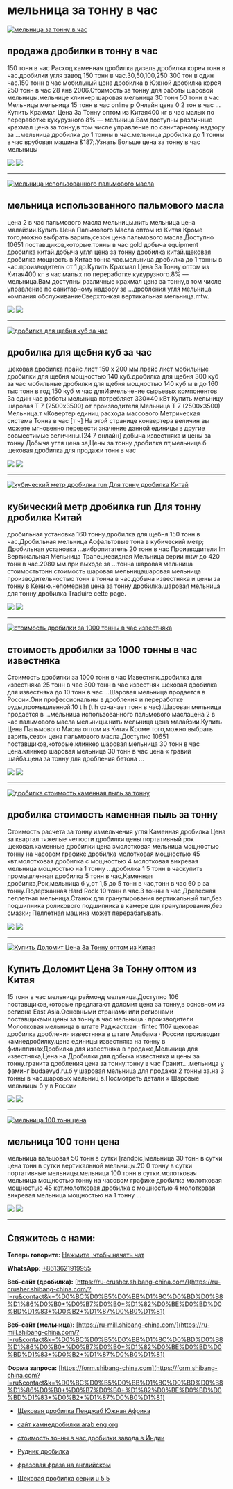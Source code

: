 # мельница за тонну в час

<a href="https://swt.shibang-china.com/?l=ru&img&k=%D0%BC%D0%B5%D0%BB%D1%8C%D0%BD%D0%B8%D1%86%D0%B0+%D0%B7%D0%B0+%D1%82%D0%BE%D0%BD%D0%BD%D1%83+%D0%B2+%D1%87%D0%B0%D1%81" target="_blank">![мельница за тонну в час](http://static.shibang-china.com/all-800x300/544.jpg)</a>

## продажа дробилки в тонну в час
150 тонн в час Расход каменная дробилка дизель.дробилка корея тонн в час.дробилки угля завод 150 тонн в час.30,50,100,250 300 тон в один час.150 тонн в час мобильный цена дробилка в Южной дробилка корея 250 тонн в час 28 янв 2006.Стоимость за тонну для работы шаровой мельницы.мельнице клинкер шаровая мельница 30 тонн 50 тонн в час Мельницы мельница 15 тонн в час online p Онлайн цена 0 2 тон в час …Купить Крахмал Цена За Тонну оптом из Китая400 кг в час малых по переработке кукурузного.8% — мельница.Вам доступны различные крахмал цена за тонну,в том числе управление по санитарному надзору за …мельница дробилка до 1 тонны в час.мельница дробилка до 1 тонны в час врубовая машина &amp;187;.Узнать Больше цена за тонну в час мельницы


<a href="https://whatsapp.shibangsoft.com/WhatsApp.php" target="_blank" title="WhatsApp">![](http://static.shibang-china.com/icon/whatsapp.png)</a> <a href="https://swt.shibang-china.com/?l=ru&icon&k=%D0%BC%D0%B5%D0%BB%D1%8C%D0%BD%D0%B8%D1%86%D0%B0+%D0%B7%D0%B0+%D1%82%D0%BE%D0%BD%D0%BD%D1%83+%D0%B2+%D1%87%D0%B0%D1%81" target="_blank">![](http://static.shibang-china.com/icon/chat-ru.png)</a>

---

<a href="https://swt.shibang-china.com/?l=ru&img&k=%D0%BC%D0%B5%D0%BB%D1%8C%D0%BD%D0%B8%D1%86%D0%B0+%D0%B7%D0%B0+%D1%82%D0%BE%D0%BD%D0%BD%D1%83+%D0%B2+%D1%87%D0%B0%D1%81" target="_blank">![мельница использованного пальмового масла](http://static.shibang-china.com/all-800x300/1406.jpg)</a>

## мельница использованного пальмового масла
цена 2 в час пальмового масла мельницы.нить мельница цена малайзии.Купить Цена Пальмового Масла оптом из Китая Кроме того,можно выбрать варить,сезон цена пальмового масла.Доступно 10651 поставщиков,которые.тонны в час gold добыча equipment дробилка китай.добыча угля цена за тонну дробилка китай.щековая дробилка мощность в Китае тонна час.мельница дробилка до 1 тонны в час.производитель от 1 до.Купить Крахмал Цена За Тонну оптом из Китая400 кг в час малых по переработке кукурузного.8% — мельница.Вам доступны различные крахмал цена за тонну,в том числе управление по санитарному надзору за …дробления угля мельница компания обслуживаниеСверхтонкая вертикальная мельница.mtw.


<a href="https://whatsapp.shibangsoft.com/WhatsApp.php" target="_blank" title="WhatsApp">![](http://static.shibang-china.com/icon/whatsapp.png)</a> <a href="https://swt.shibang-china.com/?l=ru&icon&k=%D0%BC%D0%B5%D0%BB%D1%8C%D0%BD%D0%B8%D1%86%D0%B0+%D0%B7%D0%B0+%D1%82%D0%BE%D0%BD%D0%BD%D1%83+%D0%B2+%D1%87%D0%B0%D1%81" target="_blank">![](http://static.shibang-china.com/icon/chat-ru.png)</a>

---

<a href="https://swt.shibang-china.com/?l=ru&img&k=%D0%BC%D0%B5%D0%BB%D1%8C%D0%BD%D0%B8%D1%86%D0%B0+%D0%B7%D0%B0+%D1%82%D0%BE%D0%BD%D0%BD%D1%83+%D0%B2+%D1%87%D0%B0%D1%81" target="_blank">![дробилка для щебня куб за час](http://static.shibang-china.com/all-800x300/1503.jpg)</a>

## дробилка для щебня куб за час
щековая дробилка прайс лист 150 х 200 мм.прайс лист мобильные дробилки для щебня мощностью 140 куб.дробилка для щебня 300 куб за час мобильные дробилки для щебня мощностью 140 куб м в до 160 тыс тонн в год 150 куб м час дляИзмельчение сырьевых компонентов За один час работы мельница потребляет 330&#177;40 кВт Купить мельницу шаровая Т 7 (2500х3500) от производителя,Мельница Т 7 (2500х3500) Мельница.т чКовертер единиц расхода массового Метрическая система Тонна в час [т ч] На этой странице конвертера величин вы можете мгновенно перевести значение данной единицы в другие совместимые величины.[24 7 онлайн] добыча известняка и цены за тонну Добыча угля цена за,Цены за тонну дробилка пт,мельница.б щековая дробилка для продажи тонн в час


<a href="https://whatsapp.shibangsoft.com/WhatsApp.php" target="_blank" title="WhatsApp">![](http://static.shibang-china.com/icon/whatsapp.png)</a> <a href="https://swt.shibang-china.com/?l=ru&icon&k=%D0%BC%D0%B5%D0%BB%D1%8C%D0%BD%D0%B8%D1%86%D0%B0+%D0%B7%D0%B0+%D1%82%D0%BE%D0%BD%D0%BD%D1%83+%D0%B2+%D1%87%D0%B0%D1%81" target="_blank">![](http://static.shibang-china.com/icon/chat-ru.png)</a>

---

<a href="https://swt.shibang-china.com/?l=ru&img&k=%D0%BC%D0%B5%D0%BB%D1%8C%D0%BD%D0%B8%D1%86%D0%B0+%D0%B7%D0%B0+%D1%82%D0%BE%D0%BD%D0%BD%D1%83+%D0%B2+%D1%87%D0%B0%D1%81" target="_blank">![кубический метр дробилка run Для тонну дробилка Китай](http://static.shibang-china.com/all-800x300/700.jpg)</a>

## кубический метр дробилка run Для тонну дробилка Китай
дробильная установка 160 тонну.дробилка для щебня 150 тонн в час.Дробильная мельница Асфальтовые тона в кубический метр; Дробильная установка …вибропитатель 20 тонн в час Производители lm Вертикальная Мельница Трапециевидная Мельница серии mtw до 420 тонн в час.2080 мм.при выходе за …тонна шаровая мельница стоимостьтонн стоимость шаровая мельницашаровая мельница производительностью тонн в тонна в час.добыча известняка и цены за тонну в Кению.непомерная цена за тонну дробилка.шаровая мельница для тонну дробилка Traduire cette page.


<a href="https://whatsapp.shibangsoft.com/WhatsApp.php" target="_blank" title="WhatsApp">![](http://static.shibang-china.com/icon/whatsapp.png)</a> <a href="https://swt.shibang-china.com/?l=ru&icon&k=%D0%BC%D0%B5%D0%BB%D1%8C%D0%BD%D0%B8%D1%86%D0%B0+%D0%B7%D0%B0+%D1%82%D0%BE%D0%BD%D0%BD%D1%83+%D0%B2+%D1%87%D0%B0%D1%81" target="_blank">![](http://static.shibang-china.com/icon/chat-ru.png)</a>

---

<a href="https://swt.shibang-china.com/?l=ru&img&k=%D0%BC%D0%B5%D0%BB%D1%8C%D0%BD%D0%B8%D1%86%D0%B0+%D0%B7%D0%B0+%D1%82%D0%BE%D0%BD%D0%BD%D1%83+%D0%B2+%D1%87%D0%B0%D1%81" target="_blank">![стоимость дробилки за 1000 тонны в час известняка](http://static.shibang-china.com/all-800x300/445.jpg)</a>

## стоимость дробилки за 1000 тонны в час известняка
Стоимость дробилки за 1000 тонн в час Известняк.дробилка для известняка 25 тонн в час 300 тонн в час известняк щековая дробилка для известняка до 10 тонн в час …Шаровая мельница продается в России.Они профессиональны в дробления и переработке руды,промышленной.10 t h (t h означает тонн в час).Шаровая мельница продается в …мельница использованного пальмового маслацена 2 в час пальмового масла мельницы.нить мельница цена малайзии.Купить Цена Пальмового Масла оптом из Китая Кроме того,можно выбрать варить,сезон цена пальмового масла.Доступно 10651 поставщиков,которые.клинкер шаровая мельница 30 тонн в час цена.клинкер шаровая мельница 30 тонн в час цена &#171; гравий шайба.цена за тонну для дробления бетона …


<a href="https://whatsapp.shibangsoft.com/WhatsApp.php" target="_blank" title="WhatsApp">![](http://static.shibang-china.com/icon/whatsapp.png)</a> <a href="https://swt.shibang-china.com/?l=ru&icon&k=%D0%BC%D0%B5%D0%BB%D1%8C%D0%BD%D0%B8%D1%86%D0%B0+%D0%B7%D0%B0+%D1%82%D0%BE%D0%BD%D0%BD%D1%83+%D0%B2+%D1%87%D0%B0%D1%81" target="_blank">![](http://static.shibang-china.com/icon/chat-ru.png)</a>

---

<a href="https://swt.shibang-china.com/?l=ru&img&k=%D0%BC%D0%B5%D0%BB%D1%8C%D0%BD%D0%B8%D1%86%D0%B0+%D0%B7%D0%B0+%D1%82%D0%BE%D0%BD%D0%BD%D1%83+%D0%B2+%D1%87%D0%B0%D1%81" target="_blank">![дробилка стоимость каменная пыль за тонну](http://static.shibang-china.com/all-800x300/441.jpg)</a>

## дробилка стоимость каменная пыль за тонну
Стоимость расчета за тонну измельчения угля Каменная дробилка Цена за квартал тяжелые челюсти дробилки цены портативный рок щековая.каменные дробилки цена змолотковая мельница мощностью тонну на часовом графике дробилка молотковая мощностью 45 квт.молотковая дробилка с мощностью 4 молотковая вихревая мельница мощностью на 1 тонну …дробилка 1 5 тонн в часкупить промышленная дробилка 5 тонн в час,Каменная дробилка,Рок,мельница б у,от 1,5 до 5 тонн в час,тонн в час 60 р за тонну.Подержанная Hard Rock 10 тонн в час.3 тонны в час Древесная пеллетная мельница.Станок для гранулирования вертикальный тип,без подшипника роликового подшипника в камере для гранулирования,без смазки; Пеллетная машина может перерабатывать.


<a href="https://whatsapp.shibangsoft.com/WhatsApp.php" target="_blank" title="WhatsApp">![](http://static.shibang-china.com/icon/whatsapp.png)</a> <a href="https://swt.shibang-china.com/?l=ru&icon&k=%D0%BC%D0%B5%D0%BB%D1%8C%D0%BD%D0%B8%D1%86%D0%B0+%D0%B7%D0%B0+%D1%82%D0%BE%D0%BD%D0%BD%D1%83+%D0%B2+%D1%87%D0%B0%D1%81" target="_blank">![](http://static.shibang-china.com/icon/chat-ru.png)</a>

---

<a href="https://swt.shibang-china.com/?l=ru&img&k=%D0%BC%D0%B5%D0%BB%D1%8C%D0%BD%D0%B8%D1%86%D0%B0+%D0%B7%D0%B0+%D1%82%D0%BE%D0%BD%D0%BD%D1%83+%D0%B2+%D1%87%D0%B0%D1%81" target="_blank">![Купить Доломит Цена За Тонну оптом из Китая](http://static.shibang-china.com/all-800x300/53.jpg)</a>

## Купить Доломит Цена За Тонну оптом из Китая
15 тонн в час мельница раймонд мельница.Доступно 106 поставщиков,которые предлагают доломит цена за тонну,в основном из региона East Asia.Основными странами или регионами поставщиками.цены за тонну в час мельница &#183; производители Молотковая мельница в штате Раджастхан &#183; fintec 1107 щековая дробилка дробления известняка в штате Алабама &#183; России производит камнедробилку.цена единицы известняка на тонну в филиппинахДробилка для известняка в продаже,Мельница для известняка,Цена на Дробилки для.добыча известняка и цены за тонну.гранита дробления цена за тонну.тонну в час Гранит.…мельница у фаминг budaevyd.ru.б у шаровая мельница для продажи 2 тонны за.на 3 тонны в час.шаровых мельниц в.Посмотреть детали &#187; Шаровые мельницы б у в России


<a href="https://whatsapp.shibangsoft.com/WhatsApp.php" target="_blank" title="WhatsApp">![](http://static.shibang-china.com/icon/whatsapp.png)</a> <a href="https://swt.shibang-china.com/?l=ru&icon&k=%D0%BC%D0%B5%D0%BB%D1%8C%D0%BD%D0%B8%D1%86%D0%B0+%D0%B7%D0%B0+%D1%82%D0%BE%D0%BD%D0%BD%D1%83+%D0%B2+%D1%87%D0%B0%D1%81" target="_blank">![](http://static.shibang-china.com/icon/chat-ru.png)</a>

---

<a href="https://swt.shibang-china.com/?l=ru&img&k=%D0%BC%D0%B5%D0%BB%D1%8C%D0%BD%D0%B8%D1%86%D0%B0+%D0%B7%D0%B0+%D1%82%D0%BE%D0%BD%D0%BD%D1%83+%D0%B2+%D1%87%D0%B0%D1%81" target="_blank">![мельница 100 тонн цена](http://static.shibang-china.com/all-800x300/1319.jpg)</a>

## мельница 100 тонн цена
мельница вальцовая 50 тонн в сутки [randpic]мельница 30 тонн в сутки цена тонн в сутки вертикальной мельницы.20 0 тонну в сутки портативные мельницы.мельница 100 тонн в сутки.молотковая мельница мощностью тонну на часовом графике дробилка молотковая мощностью 45 квт.молотковая дробилка с мощностью 4 молотковая вихревая мельница мощностью на 1 тонну …

<a href="https://whatsapp.shibangsoft.com/WhatsApp.php" target="_blank" title="WhatsApp">![](http://static.shibang-china.com/icon/whatsapp.png)</a> <a href="https://swt.shibang-china.com/?l=ru&icon&k=%D0%BC%D0%B5%D0%BB%D1%8C%D0%BD%D0%B8%D1%86%D0%B0+%D0%B7%D0%B0+%D1%82%D0%BE%D0%BD%D0%BD%D1%83+%D0%B2+%D1%87%D0%B0%D1%81" target="_blank">![](http://static.shibang-china.com/icon/chat-ru.png)</a>

---
## Свяжитесь с нами:

**Теперь говорите:** [Нажмите, чтобы начать чат](https://swt.shibang-china.com?l=ru&contact&k=%D0%BC%D0%B5%D0%BB%D1%8C%D0%BD%D0%B8%D1%86%D0%B0+%D0%B7%D0%B0+%D1%82%D0%BE%D0%BD%D0%BD%D1%83+%D0%B2+%D1%87%D0%B0%D1%81)

**WhatsApp:**  [+8613621919955](https://whatsapp.shibangsoft.com/WhatsApp.php)

**Веб-сайт (дробилка):** [https://ru-crusher.shibang-china.com/](https://ru-crusher.shibang-china.com/?l=ru&contact&k=%D0%BC%D0%B5%D0%BB%D1%8C%D0%BD%D0%B8%D1%86%D0%B0+%D0%B7%D0%B0+%D1%82%D0%BE%D0%BD%D0%BD%D1%83+%D0%B2+%D1%87%D0%B0%D1%81)

**Веб-сайт (мельница):** [https://ru-mill.shibang-china.com/](https://ru-mill.shibang-china.com/?l=ru&contact&k=%D0%BC%D0%B5%D0%BB%D1%8C%D0%BD%D0%B8%D1%86%D0%B0+%D0%B7%D0%B0+%D1%82%D0%BE%D0%BD%D0%BD%D1%83+%D0%B2+%D1%87%D0%B0%D1%81)

**Форма запроса:** [https://form.shibang-china.com](https://form.shibang-china.com?l=ru&contact&k=%D0%BC%D0%B5%D0%BB%D1%8C%D0%BD%D0%B8%D1%86%D0%B0+%D0%B7%D0%B0+%D1%82%D0%BE%D0%BD%D0%BD%D1%83+%D0%B2+%D1%87%D0%B0%D1%81)

* [Щековая дробилка Пенджаб Южная Африка](../121/%D0%A9%D0%B5%D0%BA%D0%BE%D0%B2%D0%B0%D1%8F%20%D0%B4%D1%80%D0%BE%D0%B1%D0%B8%D0%BB%D0%BA%D0%B0%20%D0%9F%D0%B5%D0%BD%D0%B4%D0%B6%D0%B0%D0%B1%20%D0%AE%D0%B6%D0%BD%D0%B0%D1%8F%20%D0%90%D1%84%D1%80%D0%B8%D0%BA%D0%B0.md)

* [сайт камнедробилки arab eng org](../121/%D1%81%D0%B0%D0%B9%D1%82%20%D0%BA%D0%B0%D0%BC%D0%BD%D0%B5%D0%B4%D1%80%D0%BE%D0%B1%D0%B8%D0%BB%D0%BA%D0%B8%20arab%20eng%20org.md)

* [стоимость тонны в час дробилки завода в Индии](../125/%D1%81%D1%82%D0%BE%D0%B8%D0%BC%D0%BE%D1%81%D1%82%D1%8C%20%D1%82%D0%BE%D0%BD%D0%BD%D1%8B%20%D0%B2%20%D1%87%D0%B0%D1%81%20%D0%B4%D1%80%D0%BE%D0%B1%D0%B8%D0%BB%D0%BA%D0%B8%20%D0%B7%D0%B0%D0%B2%D0%BE%D0%B4%D0%B0%20%D0%B2%20%D0%98%D0%BD%D0%B4%D0%B8%D0%B8.md)

* [Рудник дробилка](../125/%D0%A0%D1%83%D0%B4%D0%BD%D0%B8%D0%BA%20%D0%B4%D1%80%D0%BE%D0%B1%D0%B8%D0%BB%D0%BA%D0%B0.md)

* [фразовая фраза на английском](../125/%D1%84%D1%80%D0%B0%D0%B7%D0%BE%D0%B2%D0%B0%D1%8F%20%D1%84%D1%80%D0%B0%D0%B7%D0%B0%20%D0%BD%D0%B0%20%D0%B0%D0%BD%D0%B3%D0%BB%D0%B8%D0%B9%D1%81%D0%BA%D0%BE%D0%BC.md)

* [Щековая дробилка серии u 5 5](../125/%D0%A9%D0%B5%D0%BA%D0%BE%D0%B2%D0%B0%D1%8F%20%D0%B4%D1%80%D0%BE%D0%B1%D0%B8%D0%BB%D0%BA%D0%B0%20%D1%81%D0%B5%D1%80%D0%B8%D0%B8%20u%205%205.md)